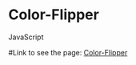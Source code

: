 # Color-Flipper
JavaScript

#Link to see the page: [ Color-Flipper](https://vibhav-jaiswal.github.io/Color-Flipper/)
